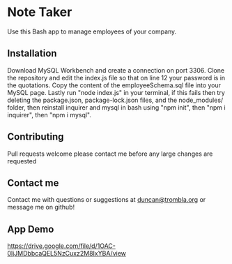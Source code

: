 # Note Taker
Use this Bash app to manage employees of your company.

## Installation
Download MySQL Workbench and create a connection on port 3306. 
Clone the repository and edit the index.js file so that on line 12 your password is in the quotations. Copy the content of the employeeSchema.sql file into your MySQL page. Lastly run "node index.js" in your terminal, if this fails then try deleting the package.json, package-lock.json files, and the node_modules/ folder, then reinstall inquirer and mysql in bash using "npm init", then "npm i inquirer", then "npm i mysql". 

## Contributing
Pull requests welcome please contact me before any large changes are requested


## Contact me
Contact me with questions or suggestions at duncan@trombla.org or message me on github!



## App Demo 

https://drive.google.com/file/d/1OAC-0ljJMDbbcaQEL5NzCuxz2M8IxYBA/view

